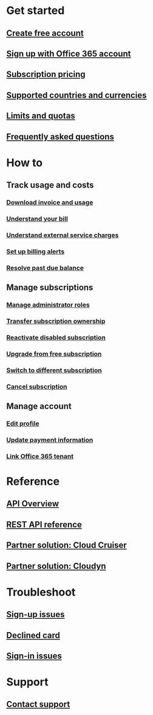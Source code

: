 # Get started
## [Create free account](https://azure.microsoft.com/free/)
## [Sign up with Office 365 account](../billing-use-existing-office-365-account-azure-subscription.md)
## [Subscription pricing](https://azure.microsoft.com/pricing/)
## [Supported countries and currencies](../billing-countries-and-currencies.md)
## [Limits and quotas](../azure-subscription-service-limits.md)
## [Frequently asked questions](../billing-subscription-faq.md)
# How to
## Track usage and costs
### [Download invoice and usage](../billing-download-azure-invoice-daily-usage-date.md)
### [Understand your bill](billing-understand-your-bill.md)
### [Understand external service charges](../billing-understand-your-azure-marketplace-charges.md)
### [Set up billing alerts](../billing-set-up-alerts.md)
### [Resolve past due balance](../billing-azure-subscription-past-due-balance.md)
## Manage subscriptions
### [Manage administrator roles](../billing-add-change-azure-subscription-administrator.md)
### [Transfer subscription ownership](../billing-subscription-transfer.md)
### [Reactivate disabled subscription](../billing-subscription-become-disable.md)
### [Upgrade from free subscription](../billing-upgrade-azure-subscription.md)
### [Switch to different subscription](../billing-how-to-switch-azure-offer.md)
### [Cancel subscription](../billing-how-to-cancel-azure-subscription.md)
## Manage account
### [Edit profile](../billing-how-to-change-azure-account-profile.md)
### [Update payment information](../billing-how-to-change-credit-card.md)
### [Link  Office 365 tenant](../billing-add-office-365-tenant-to-azure-subscription.md)
# Reference
## [API Overview](../billing-usage-rate-card-overview.md)
## [REST API reference](https://msdn.microsoft.com/en-us/library/azure/1ea5b323-54bb-423d-916f-190de96c6a3c)
## [Partner solution: Cloud Cruiser](../billing-usage-rate-card-partner-solution-cloudcruiser.md)
## [Partner solution: Cloudyn](../billing-usage-rate-card-partner-solution-cloudyn.md)
# Troubleshoot
## [Sign-up issues](../billing-troubleshoot-azure-sign-up-issues.md)
## [Declined card](../billing-credit-card-fails-during-azure-sign-up.md)
## [Sign-in issues](../billing-cannot-login-subscription.md)
# Support
## [Contact support](../billing-how-to-create-billing-support-ticket.md)